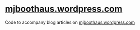 # [mjboothaus.wordpress.com](https://mjboothaus.wordpress.com "Visit my Blog")

Code to accompany blog articles on [mjboothaus.wordpress.com](https://mjboothaus.wordpress.com "Visit my Blog")


